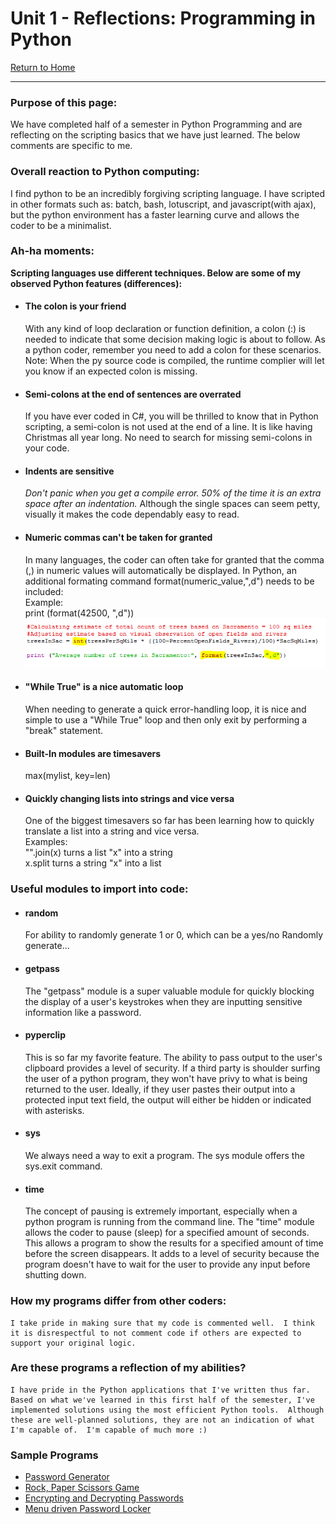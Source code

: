 # Unit 1 - Reflections: Programming in Python
[Return to Home](https://angie-gh.github.io/adix.github.io/)


*********************************************************************************** 


### Purpose of this page:
We have completed half of a semester in Python Programming and are reflecting on the scripting basics that we have just learned.  The below comments are specific to me.

### Overall reaction to Python computing:
I find python to be an incredibly forgiving scripting language. I have scripted in other formats such as: batch, bash, lotuscript, and javascript(with ajax), but the python environment has a faster learning curve and allows the coder to be a minimalist.    

### Ah-ha moments:
**Scripting languages use different techniques.  Below are some of my observed Python features (differences):**
- #### The colon is your friend
	With any kind of loop declaration or function definition, a colon (:) is needed to indicate that some decision making logic is about to follow.  As a python coder, remember you need to add a colon for these scenarios.  Note:  When the py source code is compiled, the runtime complier will let you know if an expected colon is missing.
- #### Semi-colons at the end of sentences are overrated
	If you have ever coded in C#, you will be thrilled to know that in Python scripting, a semi-colon is not used at the end of a line.  It is like having Christmas all year long.  No need to search for missing semi-colons in your code.
- #### Indents are sensitive
	*Don't panic when you get a compile error.  50% of the time it is an extra space after an indentation.*
	Although the single spaces can seem petty, visually it makes the code dependably easy to read.
- #### Numeric commas can't be taken for granted
	In many languages, the coder can often take for granted that the comma (,) in numeric values will automatically be displayed.  In Python, an additional formating command format(numeric_value,",d") needs to be included:
	<br/>Example:
	<br/>print (format(42500, ",d"))
	<br/>![format numeric value](FormatNumericWithCommas.png)
- #### "While True" is a nice automatic loop
	When needing to generate a quick error-handling loop, it is nice and simple to use a "While True" loop and then only exit by performing a "break" statement. 
- #### Built-In modules are timesavers
	max(mylist, key=len)
- #### Quickly changing lists into strings and vice versa
	One of the biggest timesavers so far has been learning how to quickly translate a list into a string and vice versa.
	<br/>Examples:
	<br/>"".join(x)    turns a list "x" into a string
	<br/>x.split    turns a string "x" into a list

### Useful modules to import into code:
- #### random
	For ability to randomly generate 1 or 0, which can be a yes/no 
	Randomly generate...
- #### getpass
	The "getpass" module is a super valuable module for quickly blocking the display of a user's keystrokes when they are inputting sensitive information like a password.  
- #### pyperclip
	This is so far my favorite feature.  The ability to pass output to the user's clipboard provides a level of security. If a third party is shoulder surfing the user of a python program, they won't have privy to what is being returned to the user.  Ideally, if they user pastes their output into a protected input text field, the output will either be hidden or indicated with asterisks.
- #### sys
	We always need a way to exit a program.  The sys module offers the sys.exit command.
- #### time
	The concept of pausing is extremely important, especially when a python program is running from the command line.  The "time" module allows the coder to pause (sleep) for a specified amount of seconds. This allows a program to show the results for a specified amount of time before the screen disappears.  It adds to a level of security because the program doesn't have to wait for the user to provide any input before shutting down.
### How my programs differ from other coders:
	I take pride in making sure that my code is commented well.  I think it is disrespectful to not comment code if others are expected to support your original logic.   
### Are these programs a reflection of my abilities?
	I have pride in the Python applications that I've written thus far.  Based on what we've learned in this first half of the semester, I've implemented solutions using the most efficient Python tools.  Although these are well-planned solutions, they are not an indication of what I'm capable of.  I'm capable of much more :)
### Sample Programs
- [Password Generator](https://github.com/Angie-gh/unit1/blob/master/week03_password_generatorAngie.py)
- [Rock, Paper Scissors Game](https://github.com/Angie-gh/unit1/blob/master/week03_RockPaperScissors_Angie.py)
- [Encrypting and Decrypting Passwords](https://github.com/Angie-gh/unit1/blob/master/week05_EncryptionProject_Angie_ExtraCredit_Part7_Part8_b.py)
- [Menu driven Password Locker](https://github.com/Angie-gh/unit1/blob/master/week06_pw_Angie.py)

